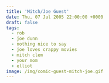 ```yaml
---
title: 'Mitch/Joe Guest'
date: Thu, 07 Jul 2005 22:00:00 +0000
draft: false
tags:
  - rob
  - joe dunn
  - nothing nice to say
  - joe loves crappy movies
  - mitch clem
  - your mom
  - elliot
image: /img/comic-guest-mitch-joe.gif
---
```


